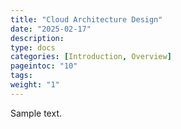 ```yaml
---
title: "Cloud Architecture Design"
date: "2025-02-17"
description:
type: docs
categories: [Introduction, Overview]
pageintoc: "10"
tags:
weight: "1"
---
```


<a id="intro"></a>

<!--# Cloud Architecture Design -->

Sample text.
